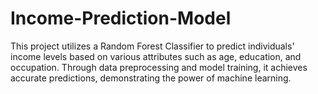# Income-Prediction-Model
This project utilizes a Random Forest Classifier to predict individuals' income levels based on various attributes such as age, education, and occupation. Through data preprocessing and model training, it achieves accurate predictions, demonstrating the power of machine learning.
